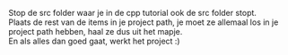 Stop de src folder waar je in de cpp tutorial ook de src folder stopt.\
Plaats de rest van de items in je project path, je moet ze allemaal los in je project path hebben, haal ze dus uit het mapje.\
En als alles dan goed gaat, werkt het project :)
